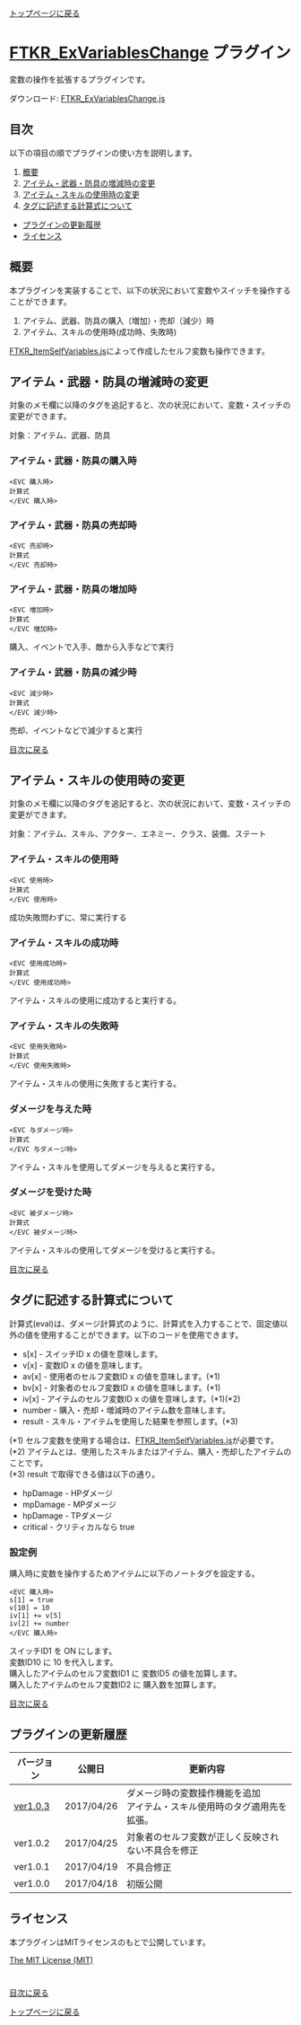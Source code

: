 [トップページに戻る](README.ja.md)

# [FTKR_ExVariablesChange](FTKR_ExVariablesChange.js) プラグイン

変数の操作を拡張するプラグインです。

ダウンロード: [FTKR_ExVariablesChange.js](https://raw.githubusercontent.com/futokoro/RPGMaker/master/FTKR_ExVariablesChange.js)

## 目次

以下の項目の順でプラグインの使い方を説明します。
1. [概要](#概要)
2. [アイテム・武器・防具の増減時の変更](#アイテム・武器・防具の増減時の変更)
2. [アイテム・スキルの使用時の変更](#アイテム・スキルの使用時の変更)
2. [タグに記述する計算式について](#タグに記述する計算式について)
* [プラグインの更新履歴](#プラグインの更新履歴)
* [ライセンス](#ライセンス)

## 概要

本プラグインを実装することで、以下の状況において変数やスイッチを操作することができます。

1. アイテム、武器、防具の購入（増加）・売却（減少）時
2. アイテム、スキルの使用時(成功時、失敗時)

[FTKR_ItemSelfVariables.js](FTKR_ItemSelfVariables.js)によって作成したセルフ変数も操作できます。

## アイテム・武器・防具の増減時の変更
対象のメモ欄に以降のタグを追記すると、次の状況において、変数・スイッチの変更ができます。

対象：アイテム、武器、防具

### アイテム・武器・防具の購入時
```
<EVC 購入時>
計算式
</EVC 購入時>
```

### アイテム・武器・防具の売却時
```
<EVC 売却時>
計算式
</EVC 売却時>
```

### アイテム・武器・防具の増加時
```
<EVC 増加時>
計算式
</EVC 増加時>
```
購入、イベントで入手、敵から入手などで実行

### アイテム・武器・防具の減少時
```
<EVC 減少時>
計算式
</EVC 減少時>
```
売却、イベントなどで減少すると実行

[目次に戻る](#目次)

## アイテム・スキルの使用時の変更
対象のメモ欄に以降のタグを追記すると、次の状況において、変数・スイッチの変更ができます。

対象：アイテム、スキル、アクター、エネミー、クラス、装備、ステート

### アイテム・スキルの使用時
```
<EVC 使用時>
計算式
</EVC 使用時>
```
成功失敗問わずに、常に実行する

### アイテム・スキルの成功時
```
<EVC 使用成功時>
計算式
</EVC 使用成功時>
```
アイテム・スキルの使用に成功すると実行する。

### アイテム・スキルの失敗時
```
<EVC 使用失敗時>
計算式
</EVC 使用失敗時>
```
アイテム・スキルの使用に失敗すると実行する。

### ダメージを与えた時
```
<EVC 与ダメージ時>
計算式
</EVC 与ダメージ時>
```
アイテム・スキルを使用してダメージを与えると実行する。

### ダメージを受けた時
```
<EVC 被ダメージ時>
計算式
</EVC 被ダメージ時>
```
アイテム・スキルの使用してダメージを受けると実行する。

[目次に戻る](#目次)

## タグに記述する計算式について

計算式(eval)は、ダメージ計算式のように、計算式を入力することで、固定値以外の値を使用することができます。以下のコードを使用できます。
* s[x]    - スイッチID x の値を意味します。
* v[x]    - 変数ID x の値を意味します。
* av[x]   - 使用者のセルフ変数ID x の値を意味します。(*1)
* bv[x]   - 対象者のセルフ変数ID x の値を意味します。(*1)
* iv[x]   - アイテムのセルフ変数ID x の値を意味します。(*1)(*2)
* number  - 購入・売却・増減時のアイテム数を意味します。
* result  - スキル・アイテムを使用した結果を参照します。(*3)

(*1) セルフ変数を使用する場合は、[FTKR_ItemSelfVariables.js](FTKR_ItemSelfVariables.js)が必要です。<br>
(*2) アイテムとは、使用したスキルまたはアイテム、購入・売却したアイテムのことです。<br>
(*3) result で取得できる値は以下の通り。<br>
* hpDamage - HPダメージ
* mpDamage - MPダメージ
* hpDamage - TPダメージ
* critical - クリティカルなら true

### 設定例
購入時に変数を操作するためアイテムに以下のノートタグを設定する。

```
<EVC 購入時>
s[1] = true
v[10] = 10
iv[1] += v[5]
iv[2] += number
</EVC 購入時>
```
スイッチID1 を ON にします。<br>
変数ID10 に 10 を代入します。<br>
購入したアイテムのセルフ変数ID1 に 変数ID5 の値を加算します。<br>
購入したアイテムのセルフ変数ID2 に 購入数を加算します。

[目次に戻る](#目次)

## プラグインの更新履歴

| バージョン | 公開日 | 更新内容 |
| --- | --- | --- |
| [ver1.0.3](FTKR_ExVariablesChange.js) | 2017/04/26 | ダメージ時の変数操作機能を追加<br>アイテム・スキル使用時のタグ適用先を拡張。 |
| ver1.0.2 | 2017/04/25 | 対象者のセルフ変数が正しく反映されない不具合を修正 |
| ver1.0.1 | 2017/04/19 | 不具合修正 |
| ver1.0.0 | 2017/04/18 | 初版公開 |

## ライセンス

本プラグインはMITライセンスのもとで公開しています。

[The MIT License (MIT)](https://opensource.org/licenses/mit-license.php)

#
[目次に戻る](#目次)

[トップページに戻る](README.ja.md)